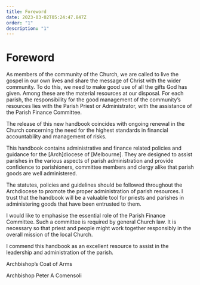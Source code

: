 ```yaml
---
title: Foreword
date: 2023-03-02T05:24:47.847Z
order: "1"
description: "1"
---
```


# Foreword

As members of the community of the Church, we are called to live the gospel in our own lives and share the message of Christ with the wider community. To do this, we need to make good use of all the gifts God has given. Among these are the material resources at our disposal. For each parish, the responsibility for the good management of the community’s resources lies with the Parish Priest or Administrator, with the assistance of the Parish Finance Committee.
 
The release of this new handbook coincides with ongoing renewal in the Church concerning the need for the highest standards in financial accountability and management of risks.
 
This handbook contains administrative and finance related policies and guidance for the [Arch]diocese of [Melbourne].  They are designed to assist parishes in the various aspects of parish administration and provide confidence to parishioners, committee members and clergy alike that parish goods are well administered.
 
The statutes, policies and guidelines should be followed throughout the Archdiocese to promote the proper administration of parish resources. I trust that the handbook will be a valuable tool for priests and parishes in administering goods that have been entrusted to them.
 
I would like to emphasise the essential role of the Parish Finance Committee. Such a committee is required by general Church law. It is necessary so that priest and people might work together responsibly in the overall mission of the local Church.
 
I commend this handbook as an excellent resource to assist in the leadership and administration of the parish.

Archbishop’s Coat of Arms

Archbishop Peter A Comensoli